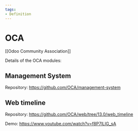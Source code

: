 ```yaml
---
tags:
- Definition
---
```

# OCA

[[Odoo Community Association]]

Details of the OCA modules:

## Management System

Repository: <https://github.com/OCA/management-system>

## Web timeline

Repository: <https://github.com/OCA/web/tree/13.0/web_timeline>

Demo: <https://www.youtube.com/watch?v=f8P7lLIG_sA>

